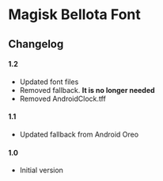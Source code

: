 # Magisk Bellota Font
## Changelog ##
#### 1.2 ####
* Updated font files
* Removed fallback. **It is no longer needed**
* Removed AndroidClock.tff

#### 1.1 ####
* Updated fallback from Android Oreo

#### 1.0 ####
* Initial version